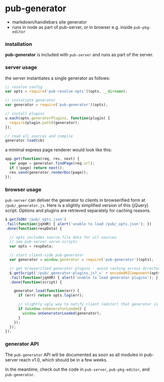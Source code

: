 # pub-generator

- markdown/handlebars site generator
- runs in node as part of pub-server, or in browser e.g. inside `pub-pkg-editor`

### installation

**pub-generator** is included with `pub-server` and runs as part of the server.

### server usage

the server instantiates a single generator as follows:

```js
// resolve config
var opts = require('pub-resolve-opts')(opts, __dirname);

// instatiate generator
var generator = require('pub-generator')(opts);

// install plugins
u.each(opts.generatorPlugins, function(plugin) {
  require(plugin.path)(generator);
});

// read all sources and compile
generator.load(cb)
```

a minimal express page renderer would look like this:

```js
app.get(function(req, res, next) {
  var page = generator.findPage(req.url);
  if (!page) return next();
  res.send(generator.renderDoc(page));
});
```


### browser usage
`pub-server` can deliver the generator to clients in browserified form at `/pub/_generator.js`. 
Here is a slightly simplified version of this (jQuery) script. Options and plugins are retrieved separately for caching reasons.

```js
$.getJSON('/pub/_opts.json')
.fail(function(jqXHR) { alert('unable to load /pub/_opts.json'); })
.done(function(respData) {

  // opts includes source.file data for all sources
  // see pub-server serve-scripts
  var opts = respData;

  // start client-side pub-generator
  var generator = window.generator = require('pub-generator')(opts);

  // get browserified generator plugins - avoid caching across directories
  $.getScript('/pub/_generator-plugins.js?_=' + encodeURIComponent(opts.basedir))
  .fail(function(jqXHR) { alert('unable to load generator plugins'); })
  .done(function(script) {

    generator.load(function(err) {
      if (err) return opts.log(err);

      // slightly ugly way to notify client (editor) that generator is ready
      if (window.onGeneratorLoaded) {
        window.onGeneratorLoaded(generator);
      }
    });
  });
});
```

### generator API
The `pub-generator` API will be documented as soon as all modules in pub-server reach v1.0, which should be in a few weeks.

In the meantime, check out the code in `pub-server`, `pub-pkg-editor`, and `pub-generator`.